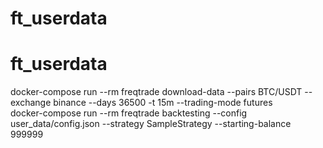 # ft_userdata
# ft_userdata
docker-compose run --rm freqtrade download-data --pairs BTC/USDT --exchange binance --days 36500 -t 15m --trading-mode futures       
docker-compose run --rm freqtrade backtesting --config user_data/config.json --strategy SampleStrategy --starting-balance 999999     

